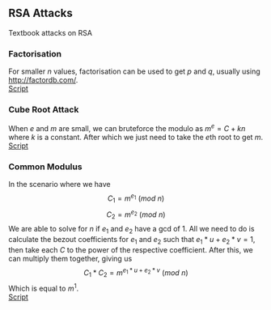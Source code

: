 RSA Attacks
-
Textbook attacks on RSA

### Factorisation
For smaller $n$ values, factorisation can be used to get $p$ and $q$, usually using http://factordb.com/.  
[Script](scripts/Factor_n.py)

### Cube Root Attack
When $e$ and $m$ are small, we can bruteforce the modulo as $m^e = C + kn$ where $k$ is a constant. After which we just need to take the $e$th root to get $m$.  
[Script](scripts/Cube_Root_Attack.py)

### Common Modulus
In the scenario where we have
$$C_1 = m^{e_1} \text{ } (mod \text{ } n)$$
$$C_2 = m^{e_2} \text{ } (mod \text{ } n)$$
We are able to solve for $n$ if $e_1$ and $e_2$ have a gcd of 1.
All we need to do is calculate the bezout coefficients for $e_1$ and $e_2$ such that $e_{1}*u + e_{2}*v = 1$, then take each $C$ to the power of the respective coefficient.
After this, we can multiply them together, giving us
$$C_1 * C_2 = m^{e_{1}*u + e_{2}*v} \text{ } (mod \text{ } n)$$
Which is equal to $m^1$.  
[Script](scripts/Common_Mod.py)
